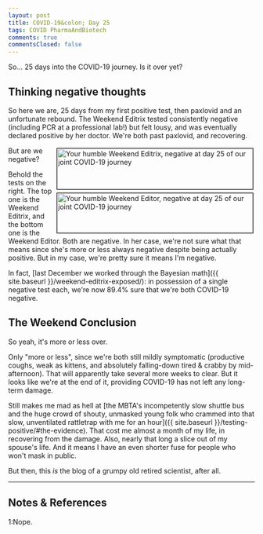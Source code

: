 ```yaml
---
layout: post
title: COVID-19&colon; Day 25
tags: COVID PharmaAndBiotech
comments: true
commentsClosed: false
---
```


So&hellip; 25 days into the COVID-19 journey.  Is it over yet?  


## Thinking negative thoughts  

So here we are, 25 days from my first positive test, then paxlovid and an unfortunate
rebound.  The Weekend Editrix tested consistently negative (including PCR at a
professional lab!) but felt lousy, and was eventually declared positive by her doctor.
We're both past paxlovid, and recovering.  

<img src="{{ site.baseurl }}/images/2022-08-19-covid-day-25-wetrix-test.jpg" width="400" height="83" alt="Your humble Weekend Editrix, negative at day 25 of our joint COVID-19 journey" title="Your humble Weekend Editrix, negative at day 25 of our joint COVID-19 journey" style="float: right; margin: 3px 3px 3px 3px; border: 1px solid #000000;">
<img src="{{ site.baseurl }}/images/2022-08-19-covid-day-25-we-test.jpg" width="400" height="81" alt="Your humble Weekend Editor, negative at day 25 of our joint COVID-19 journey" title="Your humble Weekend Editor, negative at day 25 of our joint COVID-19 journey" style="float: right; margin: 3px 3px 3px 3px; border: 1px solid #000000;">
But are we negative?  

Behold the tests on the right.  The top one is the Weekend Editrix, and the bottom one is
the Weekend Editor.  Both are negative.  In her case, we're not sure what that means since
she's more or less always negative despite being actually positive.  But in my case, we're
pretty sure it means I'm negative.  

In fact,
[last December we worked through the Bayesian math]({{ site.baseurl }}/weekend-editrix-exposed/):
in possession of a single negative test each, we're now 89.4% sure that we're both COVID-19 negative.  


## The Weekend Conclusion  

So yeah, it's more or less over.  

Only "more or less", since we're both still mildly symptomatic (productive coughs, weak as
kittens, and absolutely falling-down tired &amp; crabby by mid-afternoon).  That will
apparently take several more weeks to clear.  But it looks like we're at the end of it,
providing COVID-19 has not left any long-term damage.  

Still makes me mad as hell at
[the MBTA's incompetently slow shuttle bus and the huge crowd of shouty, unmasked young folk who crammed into that slow, unventilated rattletrap with me for an hour]({{ site.baseurl }}/testing-positive/#the-evidence).
That cost me almost a month of my life, in recovering from the damage.  Also, nearly that
long a slice out of my spouse's life.  And it means I have an even shorter fuse for people
who won't mask in public.  

But then, this _is_ the blog of a grumpy old retired scientist, after all.  

---

## Notes &amp; References  

<!--
<sup id="fn1a">[[1]](#fn1)</sup>

<a id="fn1">1</a>: ***, ["***"](***), *** [↩](#fn1a)  

<a href="{{ site.baseurl }}/images/***">
  <img src="{{ site.baseurl }}/images/***" width="400" height="***" alt="***" title="***" style="float: right; margin: 3px 3px 3px 3px; border: 1px solid #000000;">
</a>

<iframe width="400" height="224" src="***" allow="accelerometer; encrypted-media; gyroscope; picture-in-picture" allowfullscreen style="float: right; margin: 3px 3px 3px 3px; border: 1px solid #000000;"></iframe>
-->

<a id="fn1">1</a>:Nope.  
